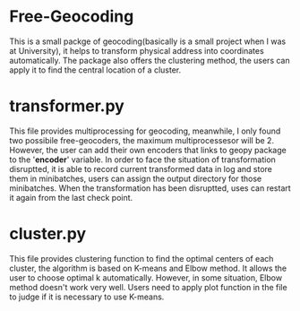 # Free-Geocoding
This is a small packge of geocoding(basically is a small project when I was at University), it helps to transform physical address into coordinates automatically. The package also offers the clustering method, the users can apply it to find the central location of a cluster.

# transformer.py
This file provides multiprocessing for geocoding, meanwhile, I only found two possibile free-geocoders, the maximum multiprocessesor will be 2. However, the user can add their own encoders that links to geopy package to the '__encoder__' variable. In order to face the situation of transformation disruptted, it is able to record current transformed data in log and store them in minibatches, users can assign the output directory for those minibatches. When the transformation has been disruptted, uses can restart it again from the last check point.

# cluster.py
This file provides clustering function to find the optimal centers of each cluster, the algorithm is based on K-means and Elbow method. It allows the user to choose optimal k automatically. However, in some situation, Elbow method doesn't work very well. Users need to apply plot function in the file to judge if it is necessary to use K-means.
